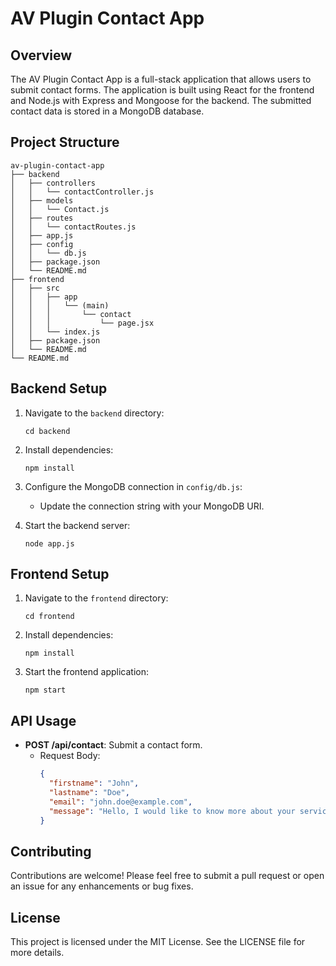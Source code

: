 # AV Plugin Contact App

## Overview
The AV Plugin Contact App is a full-stack application that allows users to submit contact forms. The application is built using React for the frontend and Node.js with Express and Mongoose for the backend. The submitted contact data is stored in a MongoDB database.

## Project Structure
```
av-plugin-contact-app
├── backend
│   ├── controllers
│   │   └── contactController.js
│   ├── models
│   │   └── Contact.js
│   ├── routes
│   │   └── contactRoutes.js
│   ├── app.js
│   ├── config
│   │   └── db.js
│   ├── package.json
│   └── README.md
├── frontend
│   ├── src
│   │   ├── app
│   │   │   └── (main)
│   │   │       └── contact
│   │   │           └── page.jsx
│   │   └── index.js
│   ├── package.json
│   └── README.md
└── README.md
```

## Backend Setup
1. Navigate to the `backend` directory:
   ```
   cd backend
   ```

2. Install dependencies:
   ```
   npm install
   ```

3. Configure the MongoDB connection in `config/db.js`:
   - Update the connection string with your MongoDB URI.

4. Start the backend server:
   ```
   node app.js
   ```

## Frontend Setup
1. Navigate to the `frontend` directory:
   ```
   cd frontend
   ```

2. Install dependencies:
   ```
   npm install
   ```

3. Start the frontend application:
   ```
   npm start
   ```

## API Usage
- **POST /api/contact**: Submit a contact form.
  - Request Body:
    ```json
    {
      "firstname": "John",
      "lastname": "Doe",
      "email": "john.doe@example.com",
      "message": "Hello, I would like to know more about your services."
    }
    ```

## Contributing
Contributions are welcome! Please feel free to submit a pull request or open an issue for any enhancements or bug fixes.

## License
This project is licensed under the MIT License. See the LICENSE file for more details.